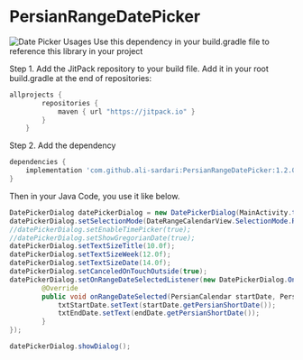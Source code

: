 # PersianRangeDatePicker

![Date Picker](https://github.com/ali-sardari/PersianRangeDatePicker/blob/master/images/range_date_picker2.png)
Usages
Use this dependency in your build.gradle file to reference this library in your project

Step 1. Add the JitPack repository to your build file. Add it in your root build.gradle at the end of repositories:

```groovy
allprojects {
        repositories {
            maven { url "https://jitpack.io" }
        }
    }
```

Step 2. Add the dependency
```groovy
dependencies {
    implementation 'com.github.ali-sardari:PersianRangeDatePicker:1.2.0'
}
```

Then in your Java Code, you use it like below.

```java
DatePickerDialog datePickerDialog = new DatePickerDialog(MainActivity.this);
datePickerDialog.setSelectionMode(DateRangeCalendarView.SelectionMode.Range);
//datePickerDialog.setEnableTimePicker(true);
//datePickerDialog.setShowGregorianDate(true);
datePickerDialog.setTextSizeTitle(10.0f);
datePickerDialog.setTextSizeWeek(12.0f);
datePickerDialog.setTextSizeDate(14.0f);
datePickerDialog.setCanceledOnTouchOutside(true);
datePickerDialog.setOnRangeDateSelectedListener(new DatePickerDialog.OnRangeDateSelectedListener() {
        @Override
        public void onRangeDateSelected(PersianCalendar startDate, PersianCalendar endDate) {
            txtStartDate.setText(startDate.getPersianShortDate());
            txtEndDate.setText(endDate.getPersianShortDate());
        }
});

datePickerDialog.showDialog();
```
